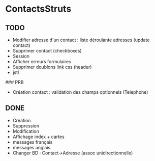 # ContactsStruts

## TODO
* Modifier adresse d'un contact : liste déroulante adresses (update contact)
* Supprimer contact (checkboxes)
* Session
* Afficher erreurs formulaires
* Supprimer doublons link css (header)
* jstl

### PRB
* Création contact : validation des champs optionnels (Telephone)

## DONE 
* Création
* Suppression
* Modification
* Affichage index + cartes
* messages français
* messages anglais
* Changer BD : Contact->Adresse (assoc unidirectionnelle)




